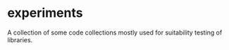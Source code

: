 experiments
===========

A collection of some code collections mostly used for suitability testing of libraries.
